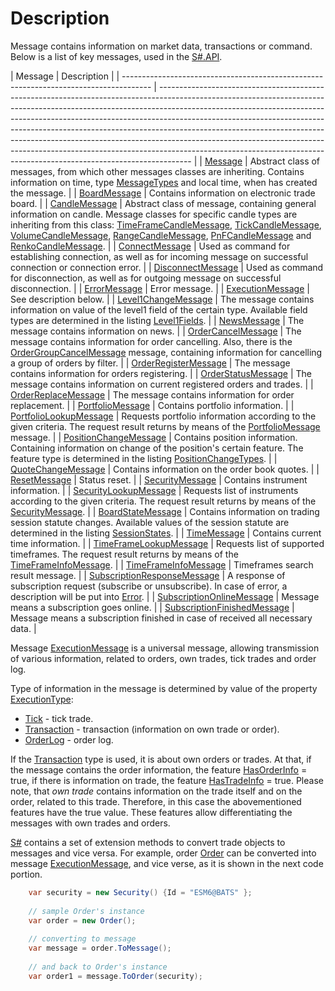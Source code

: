 # Description

Message contains information on market data, transactions or command. Below is a list of key messages, used in the [S\#.API](StockSharpAbout.md). 

| Message
                                                                             | Description
                                                                                                                                                                                                                                                                                                                                                                                                                                                                                                                                                              |
| ------------------------------------------------------------------------------------- | -------------------------------------------------------------------------------------------------------------------------------------------------------------------------------------------------------------------------------------------------------------------------------------------------------------------------------------------------------------------------------------------------------------------------------------------------------------------------------------------------------------------------------------------------------------------------- |
| [Message](xref:StockSharp.Messages.Message)
                                         | Abstract class of messages, from which other messages classes are inheriting. Contains information on time, type [MessageTypes](xref:StockSharp.Messages.MessageTypes) and local time, when has created the message.
                                                                                                                                                                                                                                                                                                                                                     |
| [BoardMessage](xref:StockSharp.Messages.BoardMessage)
                               | Contains information on electronic trade board.
                                                                                                                                                                                                                                                                                                                                                                                                                                                                                                                          |
| [CandleMessage](xref:StockSharp.Messages.CandleMessage)
                             | Abstract class of message, containing general information on candle. Message classes for specific candle types are inheriting from this class: [TimeFrameCandleMessage](xref:StockSharp.Messages.TimeFrameCandleMessage), [TickCandleMessage](xref:StockSharp.Messages.TickCandleMessage), [VolumeCandleMessage](xref:StockSharp.Messages.VolumeCandleMessage), [RangeCandleMessage](xref:StockSharp.Messages.RangeCandleMessage), [PnFCandleMessage](xref:StockSharp.Messages.PnFCandleMessage) and [RenkoCandleMessage](xref:StockSharp.Messages.RenkoCandleMessage). 
 |
| [ConnectMessage](xref:StockSharp.Messages.ConnectMessage)
                           | Used as command for establishing connection, as well as for incoming message on successful connection or connection error.
                                                                                                                                                                                                                                                                                                                                                                                                                                               |
| [DisconnectMessage](xref:StockSharp.Messages.DisconnectMessage)
                     | Used as command for disconnection, as well as for outgoing message on successful disconnection.
                                                                                                                                                                                                                                                                                                                                                                                                                                                                          |
| [ErrorMessage](xref:StockSharp.Messages.ErrorMessage)
                               | Error message.
                                                                                                                                                                                                                                                                                                                                                                                                                                                                                                                                                           |
| [ExecutionMessage](xref:StockSharp.Messages.ExecutionMessage)
                       | See description below.
                                                                                                                                                                                                                                                                                                                                                                                                                                                                                                                                                   |
| [Level1ChangeMessage](xref:StockSharp.Messages.Level1ChangeMessage)
                 | The message contains information on value of the level1 field of the certain type. Available field types are determined in the listing [Level1Fields](xref:StockSharp.Messages.Level1Fields).
                                                                                                                                                                                                                                                                                                                                                                            |
| [NewsMessage](xref:StockSharp.Messages.NewsMessage)
                                 | The message contains information on news.
                                                                                                                                                                                                                                                                                                                                                                                                                                                                                                                                |
| [OrderCancelMessage](xref:StockSharp.Messages.OrderCancelMessage)
                   | The message contains information for order cancelling. Also, there is the [OrderGroupCancelMessage](xref:StockSharp.Messages.OrderGroupCancelMessage) message, containing information for cancelling a group of orders by filter.
                                                                                                                                                                                                                                                                                                                                        |
| [OrderRegisterMessage](xref:StockSharp.Messages.OrderRegisterMessage)
               | The message contains information for orders registering.
                                                                                                                                                                                                                                                                                                                                                                                                                                                                                                                 |
| [OrderStatusMessage](xref:StockSharp.Messages.OrderStatusMessage)
                   | The message contains information on current registered orders and trades.
                                                                                                                                                                                                                                                                                                                                                                                                                                                                                                |
| [OrderReplaceMessage](xref:StockSharp.Messages.OrderReplaceMessage)
                 | The message contains information for order replacement.
                                                                                                                                                                                                                                                                                                                                                                                                                                                                                                                  |
| [PortfolioMessage](xref:StockSharp.Messages.PortfolioMessage)
                       | Contains portfolio information.
                                                                                                                                                                                                                                                                                                                                                                                                                                                                                                                                          |
| [PortfolioLookupMessage](xref:StockSharp.Messages.PortfolioLookupMessage)
           | Requests portfolio information according to the given criteria. The request result returns by means of the [PortfolioMessage](xref:StockSharp.Messages.PortfolioMessage) message.
                                                                                                                                                                                                                                                                                                                                                                                        |
| [PositionChangeMessage](xref:StockSharp.Messages.PositionChangeMessage)
             | Contains position information. Containing information on change of the position's certain feature. The feature type is determined in the listing [PositionChangeTypes](xref:StockSharp.Messages.PositionChangeTypes).
                                                                                                                                                                                                                                                                                                                                                    |
| [QuoteChangeMessage](xref:StockSharp.Messages.QuoteChangeMessage)
                   | Contains information on the order book quotes.
                                                                                                                                                                                                                                                                                                                                                                                                                                                                                                                           |
| [ResetMessage](xref:StockSharp.Messages.ResetMessage)
                               | Status reset.
                                                                                                                                                                                                                                                                                                                                                                                                                                                                                                                                                            |
| [SecurityMessage](xref:StockSharp.Messages.SecurityMessage)
                         | Contains instrument information.
                                                                                                                                                                                                                                                                                                                                                                                                                                                                                                                                         |
| [SecurityLookupMessage](xref:StockSharp.Messages.SecurityLookupMessage)
             | Requests list of instruments according to the given criteria. The request result returns by means of the [SecurityMessage](xref:StockSharp.Messages.SecurityMessage).
                                                                                                                                                                                                                                                                                                                                                                                                    |
| [BoardStateMessage](xref:StockSharp.Messages.BoardStateMessage)
                     | Contains information on trading session statute changes. Available values of the session statute are determined in the listing [SessionStates](xref:StockSharp.Messages.SessionStates).
                                                                                                                                                                                                                                                                                                                                                                                  |
| [TimeMessage](xref:StockSharp.Messages.TimeMessage)
                                 | Contains current time information.
                                                                                                                                                                                                                                                                                                                                                                                                                                                                                                                                       |
| [TimeFrameLookupMessage](xref:StockSharp.Messages.TimeFrameLookupMessage)
           | Requests list of supported timeframes. The request result returns by means of the [TimeFrameInfoMessage](xref:StockSharp.Messages.TimeFrameInfoMessage).
                                                                                                                                                                                                                                                                                                                                                                                                                 |
| [TimeFrameInfoMessage](xref:StockSharp.Messages.TimeFrameInfoMessage)
               | Timeframes search result message.
                                                                                                                                                                                                                                                                                                                                                                                                                                                                                                                                        |
| [SubscriptionResponseMessage](xref:StockSharp.Messages.SubscriptionResponseMessage)
 | A response of subscription request (subscribe or unsubscribe). In case of error, a description will be put into [Error](xref:StockSharp.Messages.SubscriptionResponseMessage.Error).
                                                                                                                                                                                                                                                                                                                                                                                     |
| [SubscriptionOnlineMessage](xref:StockSharp.Messages.SubscriptionOnlineMessage)
     | Message means a subscription goes online.
                                                                                                                                                                                                                                                                                                                                                                                                                                                                                                                                |
| [SubscriptionFinishedMessage](xref:StockSharp.Messages.SubscriptionFinishedMessage)
 | Message means a subscription finished in case of received all necessary data.
                                                                                                                                                                                                                                                                                                                                                                                                                                                                                            |

Message [ExecutionMessage](xref:StockSharp.Messages.ExecutionMessage) is a universal message, allowing transmission of various information, related to orders, own trades, tick trades and order log.

Type of information in the message is determined by value of the property [ExecutionType](xref:StockSharp.Messages.ExecutionMessage.ExecutionType): 

- [Tick](xref:StockSharp.Messages.ExecutionTypes.Tick) \- tick trade.
- [Transaction](xref:StockSharp.Messages.ExecutionTypes.Transaction) \- transaction (information on own trade or order).
- [OrderLog](xref:StockSharp.Messages.ExecutionTypes.OrderLog) \- order log.

If the [Transaction](xref:StockSharp.Messages.ExecutionTypes.Transaction) type is used, it is about own orders or trades. At that, if the message contains the order information, the feature [HasOrderInfo](xref:StockSharp.Messages.ExecutionMessage.HasOrderInfo) \= true, if there is information on trade, the feature [HasTradeInfo](xref:StockSharp.Messages.ExecutionMessage.HasTradeInfo) \= true. Please note, that *own trade* contains information on the trade itself and on the order, related to this trade. Therefore, in this case the abovementioned features have the true value. These features allow differentiating the messages with own trades and orders. 

[S\#](StockSharpAbout.md) contains a set of extension methods to convert trade objects to messages and vice versa. For example, order [Order](xref:StockSharp.BusinessEntities.Order) can be converted into message [ExecutionMessage](xref:StockSharp.Messages.ExecutionMessage), and vice verse, as it is shown in the next code portion. 

```cs
	var security = new Security() {Id = "ESM6@BATS" };
	
	// sample Order's instance
	var order = new Order();
	
	// converting to message
	var message = order.ToMessage();
	
	// and back to Order's instance
	var order1 = message.ToOrder(security);
```
